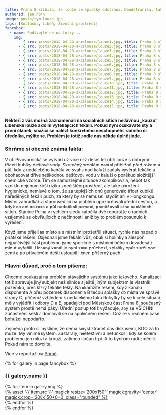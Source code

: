 ```yaml
---
title: Praha 8 slíbila, že louže se splašky odstraní. Neodstranila, tak jsme se do toho pustili sami.
authorId: jan.horn
image: posts/tym-louze.jpg
tags: [Kotlaska, Libeň, Životní prostředí]
fancybox:
  - name: Podívejte se na fotky...
    img:
      - { src: posts/2018-04-28-akcelouze/louze1.jpg, title: Praha 8 slíbila, že louže se splašky odstraní. Neodstranila... }
      - { src: posts/2018-04-28-akcelouze/louze2.jpg, title: Praha 8 slíbila, že louže se splašky odstraní. Neodstranila... }
      - { src: posts/2018-04-28-akcelouze/louze3.jpg, title: Praha 8 slíbila, že louže se splašky odstraní. Neodstranila... }
      - { src: posts/2018-04-28-akcelouze/louze4.jpg, title: Praha 8 slíbila, že louže se splašky odstraní. Neodstranila... }
      - { src: posts/2018-04-28-akcelouze/louze5.jpg, title: Praha 8 slíbila, že louže se splašky odstraní. Neodstranila... }
      - { src: posts/2018-04-28-akcelouze/louze6.jpg, title: Praha 8 slíbila, že louže se splašky odstraní. Neodstranila... }
      - { src: posts/2018-04-28-akcelouze/louze7.jpg, title: Praha 8 slíbila, že louže se splašky odstraní. Neodstranila... }
      - { src: posts/2018-04-28-akcelouze/louze8.jpg, title: Praha 8 slíbila, že louže se splašky odstraní. Neodstranila... }
      - { src: posts/2018-04-28-akcelouze/louze9.jpg, title: Praha 8 slíbila, že louže se splašky odstraní. Neodstranila... }
      - { src: posts/2018-04-28-akcelouze/louze10.jpg, title: Praha 8 slíbila, že louže se splašky odstraní. Neodstranila... }
      - { src: posts/2018-04-28-akcelouze/louze11.jpg, title: Praha 8 slíbila, že louže se splašky odstraní. Neodstranila... }
      - { src: posts/2018-04-28-akcelouze/louze12.jpg, title: Praha 8 slíbila, že louže se splašky odstraní. Neodstranila... }
      - { src: posts/2018-04-28-akcelouze/louze13.jpg, title: Praha 8 slíbila, že louže se splašky odstraní. Neodstranila... }
      - { src: posts/2018-04-28-akcelouze/louze14.jpg, title: Praha 8 slíbila, že louže se splašky odstraní. Neodstranila... }
      - { src: posts/2018-04-28-akcelouze/louze15.jpg, title: Praha 8 slíbila, že louže se splašky odstraní. Neodstranila... }
---
```


**Někteří z vás možná zaznamenali na sociálních sítích nedávnou „kauzu“ Libeňské louže a do ní vytékajících fekálií. Pokud nyní očekáváte stý a první článek, snažící se nalézt konkrétního neschopného radního či úředníka, mýlíte se. Problém je totiž podle nás někde úplně jinde.**

### Shrňme si obecně známá fakta:
V ul. Pivovarnická se vytváří už více než deset let obří louže s dobrými třiceti kubíky dešťové vody. Skutečný problém nastal přibližně před rokem a půl, kdy z nedalekého kanálu ve svahu nad kaluží začaly vyvěrat fekálie a obohacovat dříve neškodnou dešťovou vodu v kaluži o poněkud složitější chemické vzorce. Tím se samozřejmě situace zkomplikovala, neboť tak vzniklo nejenom širší riziko znečištění prostředí, ale také ohrožení hygienické, nemluvě o
tom, že za teplejších dnů generovalo třicet kubíků naředěných fekálií puch, za který by se nemuseli stydět ani v Hongkongu. Místní zahrádkáři a starousedlíci na problém upozorňovali úřední cestou, a když se ani po roce a půl nedočkali pomoci, postěžovali si na sociálních sítích. Stanice Prima v rychlém sledu natočila dvě reportáže o radních vzájemně se obviňujících z nečinnosti, aniž by to problém posunulo k vyřešení.

Když jsme přijeli na místo a s místními prošetřili situaci, rychle nás napadlo pirátské řešení. Objednali jsme fekální vůz, obuli si holínky a alespoň nejpalčivější část problému jsme společně s místními během devadesáti minut vyřešili. Ucpaný kanál je nyní zase průchozí, splašky opět zurčí pod zemí a po přívalovém dešti ustoupil i onen příšerný puch.

### Hlavní důvod, proč o tom píšeme:
Chceme poukázat na problém stávajícího systému jako takového. Kanalizaci totiž spravuje jiný subjekt než silnice a ještě jiným subjektem je vlastník pozemku, přes který fekálie tekly. Na okamžité řešení, kdy z kanálu disponenta A přes pozemek disponenta B tečou splašky do místa ve správě strany C, přičemž vzhledem k nedalekému toku Rokytky by se k celé situaci měly vyjádřit i odbory D a E, spadající pod Městskou část Praha 8, současný systém prostě nemá páky. Úřední postup totiž vyžaduje, aby se VŠICHNI zúčastnění sešli a domluvili se na společném řešení. Což se v reálném čase bohužel nepodařilo.

Zejména proto si myslíme, že nemá smysl ztrácet čas diskusemi, KDO za to může. My viníme systém. Zastaralý, neefektivní a nefunkční, kdy se kolem problému jen mluví a krouží, zatímco občan trpí. A to bychom rádi změnili. Pokud nám to dovolíte.

Více v reportáži na [Primě](https://prima.iprima.cz/zpravodajstvi/praha-8-slibila-ze-louze-se-splasky-v-co-nejblizsi-dobe-na-vlastni-naklady-odstrani).

{% for galery in page.fancybox %}
<div class="mt-4">
  <h3>{{ galery.name }}</h3>
  <div class="grid grid-cols-4 gap-4">
  {% for item in galery.img %}
    <div class="">
      <a data-fancybox="gallery" href="{% asset '{{ item.src }}' @path %}" data-caption="{{ item.title }}">{% asset '{{ item.src }}' magick:resize='200x150^' magick:gravity='center' magick:crop='200x150+0+0' class="rounded" %}</a>
    </div>
  {% endfor %}
  </div>
</div>
{% endfor %}
